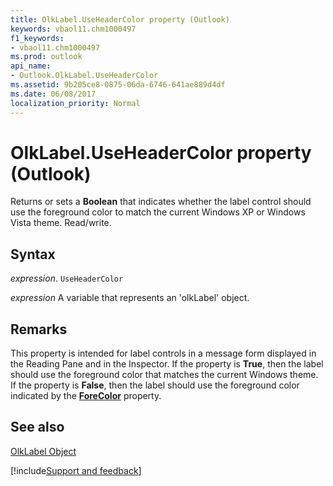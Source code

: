 ```yaml
---
title: OlkLabel.UseHeaderColor property (Outlook)
keywords: vbaol11.chm1000497
f1_keywords:
- vbaol11.chm1000497
ms.prod: outlook
api_name:
- Outlook.OlkLabel.UseHeaderColor
ms.assetid: 9b205ce8-0875-06da-6746-641ae889d4df
ms.date: 06/08/2017
localization_priority: Normal
---
```



# OlkLabel.UseHeaderColor property (Outlook)

Returns or sets a **Boolean** that indicates whether the label control should use the foreground color to match the current Windows XP or Windows Vista theme. Read/write.


## Syntax

_expression_. `UseHeaderColor`

_expression_ A variable that represents an 'olkLabel' object.


## Remarks

This property is intended for label controls in a message form displayed in the Reading Pane and in the Inspector. If the property is  **True**, then the label should use the foreground color that matches the current Windows theme. If the property is **False**, then the label should use the foreground color indicated by the **[ForeColor](Outlook.OlkLabel.ForeColor.md)** property.


## See also


[OlkLabel Object](Outlook.OlkLabel.md)

[!include[Support and feedback](~/includes/feedback-boilerplate.md)]